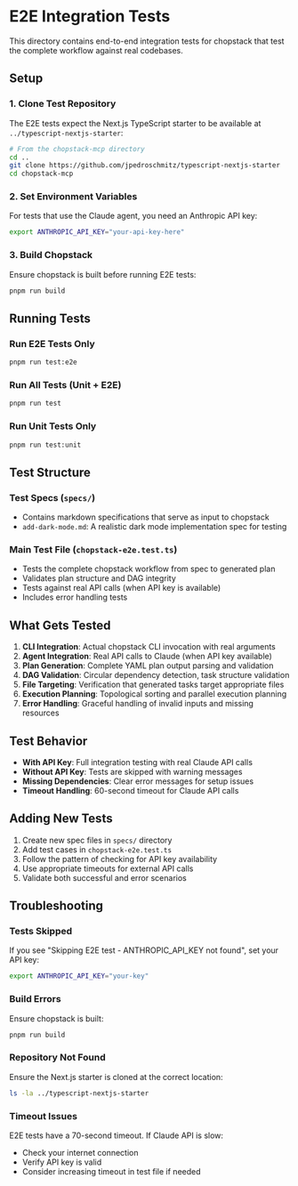 # E2E Integration Tests

This directory contains end-to-end integration tests for chopstack that test the complete workflow against real codebases.

## Setup

### 1. Clone Test Repository

The E2E tests expect the Next.js TypeScript starter to be available at `../typescript-nextjs-starter`:

```bash
# From the chopstack-mcp directory
cd ..
git clone https://github.com/jpedroschmitz/typescript-nextjs-starter
cd chopstack-mcp
```

### 2. Set Environment Variables

For tests that use the Claude agent, you need an Anthropic API key:

```bash
export ANTHROPIC_API_KEY="your-api-key-here"
```

### 3. Build Chopstack

Ensure chopstack is built before running E2E tests:

```bash
pnpm run build
```

## Running Tests

### Run E2E Tests Only

```bash
pnpm run test:e2e
```

### Run All Tests (Unit + E2E)

```bash
pnpm run test
```

### Run Unit Tests Only

```bash
pnpm run test:unit
```

## Test Structure

### Test Specs (`specs/`)

- Contains markdown specifications that serve as input to chopstack
- `add-dark-mode.md`: A realistic dark mode implementation spec for testing

### Main Test File (`chopstack-e2e.test.ts`)

- Tests the complete chopstack workflow from spec to generated plan
- Validates plan structure and DAG integrity
- Tests against real API calls (when API key is available)
- Includes error handling tests

## What Gets Tested

1. **CLI Integration**: Actual chopstack CLI invocation with real arguments
2. **Agent Integration**: Real API calls to Claude (when API key available)
3. **Plan Generation**: Complete YAML plan output parsing and validation
4. **DAG Validation**: Circular dependency detection, task structure validation
5. **File Targeting**: Verification that generated tasks target appropriate files
6. **Execution Planning**: Topological sorting and parallel execution planning
7. **Error Handling**: Graceful handling of invalid inputs and missing resources

## Test Behavior

- **With API Key**: Full integration testing with real Claude API calls
- **Without API Key**: Tests are skipped with warning messages
- **Missing Dependencies**: Clear error messages for setup issues
- **Timeout Handling**: 60-second timeout for Claude API calls

## Adding New Tests

1. Create new spec files in `specs/` directory
2. Add test cases in `chopstack-e2e.test.ts`
3. Follow the pattern of checking for API key availability
4. Use appropriate timeouts for external API calls
5. Validate both successful and error scenarios

## Troubleshooting

### Tests Skipped

If you see "Skipping E2E test - ANTHROPIC_API_KEY not found", set your API key:

```bash
export ANTHROPIC_API_KEY="your-key"
```

### Build Errors

Ensure chopstack is built:

```bash
pnpm run build
```

### Repository Not Found

Ensure the Next.js starter is cloned at the correct location:

```bash
ls -la ../typescript-nextjs-starter
```

### Timeout Issues

E2E tests have a 70-second timeout. If Claude API is slow:

- Check your internet connection
- Verify API key is valid
- Consider increasing timeout in test file if needed
